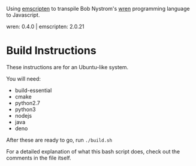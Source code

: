 Using [emscripten](https://emscripten.org/)
to transpile Bob Nystrom's [wren](http:wren.io) programming language to Javascript.

wren: 0.4.0 | emscripten: 2.0.21






# Build Instructions

These instructions are for an Ubuntu-like system.

You will need:
- build-essential
- cmake
- python2.7
- python3
- nodejs
- java
- deno

After these are ready to go, run `./build.sh`

For a detailed explanation of what this bash script does,
check out the comments in the file itself.
